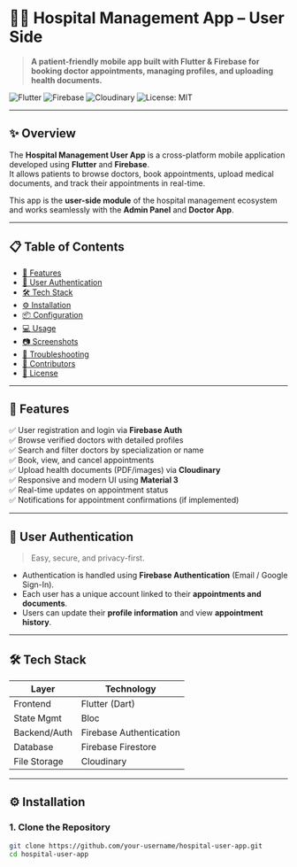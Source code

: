 # 👨‍⚕️ Hospital Management App – User Side

> **A patient-friendly mobile app built with Flutter & Firebase for booking doctor appointments, managing profiles, and uploading health documents.**

![Flutter](https://img.shields.io/badge/Flutter-Mobile-blue?logo=flutter)
![Firebase](https://img.shields.io/badge/Firebase-Backend-yellow?logo=firebase)
![Cloudinary](https://img.shields.io/badge/Cloudinary-Storage-orange?logo=cloudinary)
![License: MIT](https://img.shields.io/badge/License-MIT-green.svg)

---

## ✨ Overview

The **Hospital Management User App** is a cross-platform mobile application developed using **Flutter** and **Firebase**.  
It allows patients to browse doctors, book appointments, upload medical documents, and track their appointments in real-time.  

This app is the **user-side module** of the hospital management ecosystem and works seamlessly with the **Admin Panel** and **Doctor App**.

---

## 📋 Table of Contents

- [🚀 Features](#-features)
- [👤 User Authentication](#-user-authentication)
- [🛠️ Tech Stack](#-tech-stack)
- [⚙️ Installation](#️-installation)
- [📦 Configuration](#-configuration)
- [💻 Usage](#-usage)
- [📷 Screenshots](#-screenshots)
- [🧩 Troubleshooting](#-troubleshooting)
- [🙋 Contributors](#-contributors)
- [📝 License](#-license)

---

## 🚀 Features

✅ User registration and login via **Firebase Auth**  
✅ Browse verified doctors with detailed profiles  
✅ Search and filter doctors by specialization or name  
✅ Book, view, and cancel appointments  
✅ Upload health documents (PDF/images) via **Cloudinary**  
✅ Responsive and modern UI using **Material 3**  
✅ Real-time updates on appointment status  
✅ Notifications for appointment confirmations (if implemented)  

---

## 👤 User Authentication

> Easy, secure, and privacy-first.

- Authentication is handled using **Firebase Authentication** (Email / Google Sign-In).  
- Each user has a unique account linked to their **appointments and documents**.  
- Users can update their **profile information** and view **appointment history**.  

---

## 🛠️ Tech Stack

| Layer        | Technology                  |
|--------------|-----------------------------|
| Frontend     | Flutter (Dart)              |
| State Mgmt   |  Bloc                       |
| Backend/Auth | Firebase Authentication     |
| Database     | Firebase Firestore          |
| File Storage | Cloudinary                  |

---

## ⚙️ Installation

### 1. Clone the Repository

```bash
git clone https://github.com/your-username/hospital-user-app.git
cd hospital-user-app
